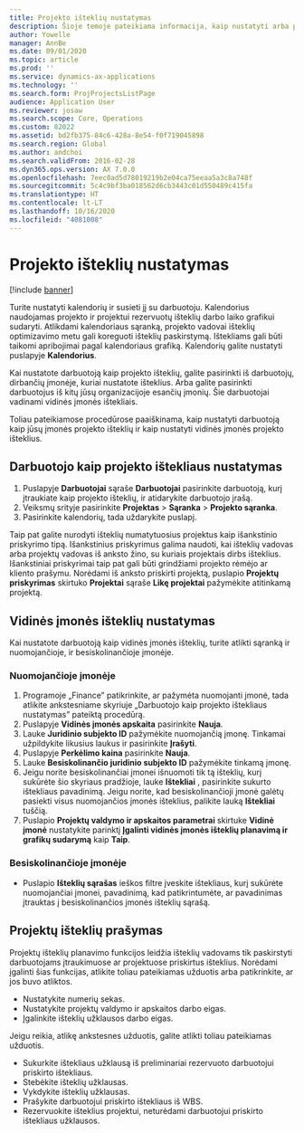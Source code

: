 ```yaml
---
title: Projekto išteklių nustatymas
description: Šioje temoje pateikiama informacija, kaip nustatyti arba prašyti projekto išteklių.
author: Yowelle
manager: AnnBe
ms.date: 09/01/2020
ms.topic: article
ms.prod: ''
ms.service: dynamics-ax-applications
ms.technology: ''
ms.search.form: ProjProjectsListPage
audience: Application User
ms.reviewer: josaw
ms.search.scope: Core, Operations
ms.custom: 82022
ms.assetid: bd2fb375-84c6-428a-8e54-f0f719045898
ms.search.region: Global
ms.author: andchoi
ms.search.validFrom: 2016-02-28
ms.dyn365.ops.version: AX 7.0.0
ms.openlocfilehash: 7eec8ad5d78019219b2e04ca75eeaa5a3c8a748f
ms.sourcegitcommit: 5c4c9bf3ba018562d6cb3443c01d550489c415fa
ms.translationtype: HT
ms.contentlocale: lt-LT
ms.lasthandoff: 10/16/2020
ms.locfileid: "4081008"
---
```

# <a name="set-up-project-resources"></a>Projekto išteklių nustatymas

[!include [banner](../includes/banner.md)]

Turite nustatyti kalendorių ir susieti jį su darbuotoju. Kalendorius naudojamas projekto ir projektui rezervuotų išteklių darbo laiko grafikui sudaryti. Atlikdami kalendoriaus sąranką, projekto vadovai išteklių optimizavimo metu gali koreguoti išteklių paskirstymą. Ištekliams gali būti taikomi apribojimai pagal kalendoriaus grafiką. Kalendorių galite nustatyti puslapyje **Kalendorius**.

Kai nustatote darbuotoją kaip projekto išteklių, galite pasirinkti iš darbuotojų, dirbančių įmonėje, kuriai nustatote išteklius. Arba galite pasirinkti darbuotojus iš kitų jūsų organizacijoje esančių įmonių. Šie darbuotojai vadinami vidinės įmonės ištekliais.

Toliau pateikiamose procedūrose paaiškinama, kaip nustatyti darbuotoją kaip jūsų įmonės projekto išteklių ir kaip nustatyti vidinės įmonės projekto išteklius.

## <a name="set-up-a-worker-as-a-project-resource"></a>Darbuotojo kaip projekto ištekliaus nustatymas

1. Puslapyje **Darbuotojai** sąraše **Darbuotojai** pasirinkite darbuotoją, kurį įtraukiate kaip projekto išteklių, ir atidarykite darbuotojo įrašą.
2. Veiksmų srityje pasirinkite **Projektas** &gt; **Sąranka** &gt; **Projekto sąranka**.
3. Pasirinkite kalendorių, tada uždarykite puslapį.

Taip pat galite nurodyti išteklių numatytuosius projektus kaip išankstinio priskyrimo tipą. Išankstinius priskyrimus galima naudoti, kai išteklių vadovas arba projektų vadovas iš anksto žino, su kuriais projektais dirbs išteklius. Išankstiniai priskyrimai taip pat gali būti grindžiami projekto rėmėjo ar kliento prašymu. Norėdami iš anksto priskirti projektą, puslapio **Projektų priskyrimas** skirtuko **Projektai** sąraše **Likę projektai** pažymėkite atitinkamą projektą.

## <a name="set-up-an-intercompany-resource"></a>Vidinės įmonės išteklių nustatymas

Kai nustatote darbuotoją kaip vidinės įmonės išteklių, turite atlikti sąranką ir nuomojančioje, ir besiskolinančioje įmonėje.

### <a name="in-the-lending-company"></a>Nuomojančioje įmonėje

1. Programoje „Finance” patikrinkite, ar pažymėta nuomojanti įmonė, tada atlikite ankstesniame skyriuje „Darbuotojo kaip projekto ištekliaus nustatymas” pateiktą procedūrą.
2. Puslapyje **Vidinės įmonės apskaita** pasirinkite **Nauja**.
3. Lauke **Juridinio subjekto ID** pažymėkite nuomojančią įmonę. Tinkamai užpildykite likusius laukus ir pasirinkite **Įrašyti**.
4. Puslapyje **Perkėlimo kaina** pasirinkite **Nauja**.
5. Lauke **Besiskolinančio juridinio subjekto ID** pažymėkite tinkamą įmonę.
6. Jeigu norite besiskolinančiai įmonei išnuomoti tik tą išteklių, kurį sukūrėte šio skyriaus pradžioje, lauke **Ištekliai** , pasirinkite sukurto ištekliaus pavadinimą. Jeigu norite, kad besiskolinančioji įmonė galėtų pasiekti visus nuomojančios įmonės išteklius, palikite lauką **Ištekliai** tuščią.
7. Puslapio **Projektų valdymo ir apskaitos parametrai** skirtuke **Vidinė įmonė** nustatykite parinktį **Įgalinti vidinės įmonės išteklių planavimą ir grafikų sudarymą** kaip **Taip**.

### <a name="in-the-borrowing-company"></a>Besiskolinančioje įmonėje

- Puslapio **Išteklių sąrašas** ieškos filtre įveskite ištekliaus, kurį sukūrėte nuomojančiai įmonei, pavadinimą, kad patikrintumėte, ar pavadinimas įtrauktas į besiskolinančios įmonės išteklių sąrašą.

## <a name="request-project-resources"></a>Projektų išteklių prašymas
Projektų išteklių planavimo funkcijos leidžia išteklių vadovams tik paskirstyti darbuotojams įtraukimuose ar projektuose priskirtus išteklius. Norėdami įgalinti šias funkcijas, atlikite toliau pateikiamas užduotis arba patikrinkite, ar jos buvo atliktos.

- Nustatykite numerių sekas.
- Nustatykite projektų valdymo ir apskaitos darbo eigas.
- Įgalinkite išteklių užklausos darbo eigas.

Jeigu reikia, atlikę ankstesnes užduotis, galite atlikti toliau pateikiamas užduotis.

- Sukurkite ištekliaus užklausą iš preliminariai rezervuoto darbuotojui priskirto ištekliaus.
- Stebėkite išteklių užklausas.
- Vykdykite išteklių užklausas.
- Prašykite darbuotojui priskirto ištekliaus iš WBS.
- Rezervuokite išteklius projektui, neturėdami darbuotojui priskirto ištekliaus užklausos.
